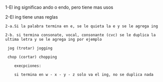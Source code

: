 1-El ing significao ando o endo, pero tiene mas usos


2-El ing tiene unas reglas 

    2-a.Si la palabra termina en e, se le quieta la e y se le agrega ing 

    2-b. si termina consonate, vocal, consonante (cvc) se le duplica la ultima letra y se le agrega ing por ejemplo

     jog (trotar) jogging

     chop (cortar) chopping 

        execpciones:

        si termina en w - x - y - z solo va el ing, no se duplica nada 


 

